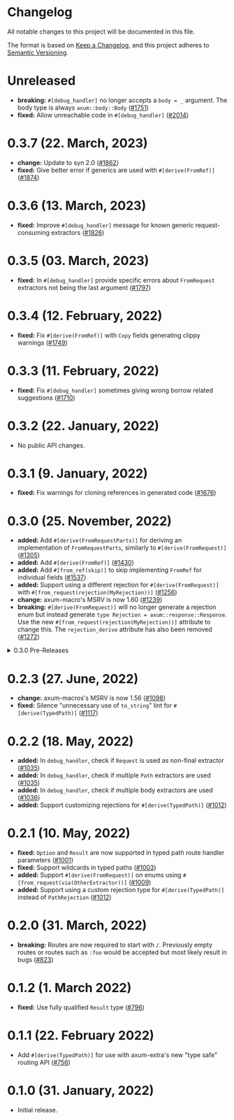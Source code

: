 # Changelog

All notable changes to this project will be documented in this file.

The format is based on [Keep a Changelog](https://keepachangelog.com/en/1.0.0/),
and this project adheres to [Semantic Versioning](https://semver.org/spec/v2.0.0.html).

# Unreleased

- **breaking:** `#[debug_handler]` no longer accepts a `body = _` argument. The
  body type is always `axum::body::Body` ([#1751])
- **fixed:** Allow unreachable code in `#[debug_handler]` ([#2014])

[#1751]: https://github.com/tokio-rs/axum/pull/1751
[#2014]: https://github.com/tokio-rs/axum/pull/2014

# 0.3.7 (22. March, 2023)

- **change:** Update to syn 2.0 ([#1862])
- **fixed:** Give better error if generics are used with `#[derive(FromRef)]` ([#1874])

[#1862]: https://github.com/tokio-rs/axum/pull/1862
[#1874]: https://github.com/tokio-rs/axum/pull/1874

# 0.3.6 (13. March, 2023)

- **fixed:** Improve `#[debug_handler]` message for known generic
  request-consuming extractors ([#1826])

[#1826]: https://github.com/tokio-rs/axum/pull/1826
[#1751]: https://github.com/tokio-rs/axum/pull/1751

# 0.3.5 (03. March, 2023)

- **fixed:** In `#[debug_handler]` provide specific errors about `FromRequest`
  extractors not being the last argument ([#1797])

[#1797]: https://github.com/tokio-rs/axum/pull/1797

# 0.3.4 (12. February, 2022)

- **fixed:** Fix `#[derive(FromRef)]` with `Copy` fields generating clippy warnings ([#1749])

[#1749]: https://github.com/tokio-rs/axum/pull/1749

# 0.3.3 (11. February, 2022)

- **fixed:** Fix `#[debug_handler]` sometimes giving wrong borrow related suggestions ([#1710])

[#1710]: https://github.com/tokio-rs/axum/pull/1710

# 0.3.2 (22. January, 2022)

- No public API changes.

# 0.3.1 (9. January, 2022)

- **fixed:** Fix warnings for cloning references in generated code ([#1676])

[#1676]: https://github.com/tokio-rs/axum/pull/1676

# 0.3.0 (25. November, 2022)

- **added:** Add `#[derive(FromRequestParts)]` for deriving an implementation of
  `FromRequestParts`, similarly to `#[derive(FromRequest)]` ([#1305])
- **added:** Add `#[derive(FromRef)]` ([#1430])
- **added:** Add `#[from_ref(skip)]` to skip implementing `FromRef` for individual fields ([#1537])
- **added:** Support using a different rejection for `#[derive(FromRequest)]`
  with `#[from_request(rejection(MyRejection))]` ([#1256])
- **change:** axum-macro's MSRV is now 1.60 ([#1239])
- **breaking:** `#[derive(FromRequest)]` will no longer generate a rejection
  enum but instead generate `type Rejection = axum::response::Response`. Use the
  new `#[from_request(rejection(MyRejection))]` attribute to change this.
  The `rejection_derive` attribute has also been removed ([#1272])

[#1239]: https://github.com/tokio-rs/axum/pull/1239
[#1256]: https://github.com/tokio-rs/axum/pull/1256
[#1272]: https://github.com/tokio-rs/axum/pull/1272
[#1305]: https://github.com/tokio-rs/axum/pull/1305
[#1430]: https://github.com/tokio-rs/axum/pull/1430
[#1537]: https://github.com/tokio-rs/axum/pull/1537

<details>
<summary>0.3.0 Pre-Releases</summary>

# 0.3.0-rc.3 (18. November, 2022)

- **added:** Add `#[from_ref(skip)]` to skip implementing `FromRef` for individual fields ([#1537])

[#1537]: https://github.com/tokio-rs/axum/pull/1537

# 0.3.0-rc.2 (8. November, 2022)

- **added:** Add `#[derive(FromRef)]` ([#1430])

[#1430]: https://github.com/tokio-rs/axum/pull/1430

# 0.3.0-rc.1 (23. August, 2022)

- **change:** axum-macro's MSRV is now 1.60 ([#1239])
- **added:** Support using a different rejection for `#[derive(FromRequest)]`
  with `#[from_request(rejection(MyRejection))]` ([#1256])
- **breaking:** `#[derive(FromRequest)]` will no longer generate a rejection
  enum but instead generate `type Rejection = axum::response::Response`. Use the
  new `#[from_request(rejection(MyRejection))]` attribute to change this.
  The `rejection_derive` attribute has also been removed ([#1272])
- **added:** Add `#[derive(FromRequestParts)]` for deriving an implementation of
  `FromRequestParts`, similarly to `#[derive(FromRequest)]` ([#1305])

[#1239]: https://github.com/tokio-rs/axum/pull/1239
[#1256]: https://github.com/tokio-rs/axum/pull/1256
[#1272]: https://github.com/tokio-rs/axum/pull/1272
[#1305]: https://github.com/tokio-rs/axum/pull/1305

</details>

# 0.2.3 (27. June, 2022)

- **change:** axum-macros's MSRV is now 1.56 ([#1098])
- **fixed:** Silence "unnecessary use of `to_string`" lint for `#[derive(TypedPath)]` ([#1117])

[#1098]: https://github.com/tokio-rs/axum/pull/1098
[#1117]: https://github.com/tokio-rs/axum/pull/1117

# 0.2.2 (18. May, 2022)

- **added:** In `debug_handler`, check if `Request` is used as non-final extractor ([#1035])
- **added:** In `debug_handler`, check if multiple `Path` extractors are used ([#1035])
- **added:** In `debug_handler`, check if multiple body extractors are used ([#1036])
- **added:** Support customizing rejections for `#[derive(TypedPath)]` ([#1012])

[#1035]: https://github.com/tokio-rs/axum/pull/1035
[#1036]: https://github.com/tokio-rs/axum/pull/1036
[#1012]: https://github.com/tokio-rs/axum/pull/1012

# 0.2.1 (10. May, 2022)

- **fixed:** `Option` and `Result` are now supported in typed path route handler parameters ([#1001])
- **fixed:** Support wildcards in typed paths ([#1003])
- **added:** Support `#[derive(FromRequest)]` on enums using `#[from_request(via(OtherExtractor))]` ([#1009])
- **added:** Support using a custom rejection type for `#[derive(TypedPath)]`
  instead of `PathRejection` ([#1012])

[#1001]: https://github.com/tokio-rs/axum/pull/1001
[#1003]: https://github.com/tokio-rs/axum/pull/1003
[#1009]: https://github.com/tokio-rs/axum/pull/1009
[#1012]: https://github.com/tokio-rs/axum/pull/1012

# 0.2.0 (31. March, 2022)

- **breaking:** Routes are now required to start with `/`. Previously empty routes or routes such
  as `:foo` would be accepted but most likely result in bugs ([#823])

[#823]: https://github.com/tokio-rs/axum/pull/823

# 0.1.2 (1. March 2022)

- **fixed:** Use fully qualified `Result` type ([#796])

[#796]: https://github.com/tokio-rs/axum/pull/796

# 0.1.1 (22. February 2022)

- Add `#[derive(TypedPath)]` for use with axum-extra's new "type safe" routing API ([#756])

[#756]: https://github.com/tokio-rs/axum/pull/756

# 0.1.0 (31. January, 2022)

- Initial release.

